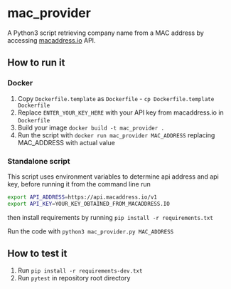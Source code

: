 # mac_provider

A Python3 script retrieving company name from a MAC address by accessing [macaddress.io](https://macaddress.io/ "macaddress.io") API.

## How to run it
### Docker
1. Copy `Dockerfile.template` as `Dockerfile` - `cp Dockerfile.template Dockerfile`
2. Replace `ENTER_YOUR_KEY_HERE` with your API key from macaddress.io in `Dockerfile`
3. Build your image `docker build -t mac_provider .`
4. Run the  script with `docker run mac_provider MAC_ADDRESS` replacing MAC_ADDRESS with actual value

### Standalone script
This script uses environment variables to determine api address and api key, before running it from the command line run
```bash 
export API_ADDRESS=https://api.macaddress.io/v1
export API_KEY=YOUR_KEY_OBTAINED_FROM_MACADDRESS.IO
```

then install requirements by running 
`pip install -r requirements.txt`

Run the code with 
`python3 mac_provider.py MAC_ADDRESS`

## How to test it
1. Run `pip install -r requirements-dev.txt`
2. Run `pytest` in repository root directory